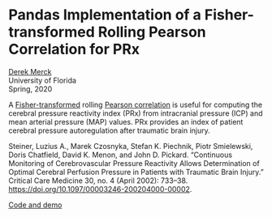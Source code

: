 # Pandas Implementation of a Fisher-transformed Rolling Pearson Correlation for PRx

[Derek Merck](derek.merck@ufl.edu)  
University of Florida  
Spring, 2020

A [Fisher-transformed][] rolling [Pearson correlation][] is useful for computing the cerebral pressure reactivity index (PRx) from intracranial pressure (ICP) and mean arterial pressure (MAP) values.  PRx provides an index of patient cerebral pressure autoregulation after traumatic brain injury.

[Fisher-transformed]: https://en.wikipedia.org/wiki/Fisher_transformation
[Pearson correlation]:  https://en.wikipedia.org/wiki/Pearson_correlation_coefficient

Steiner, Luzius A., Marek Czosnyka, Stefan K. Piechnik, Piotr Smielewski, Doris Chatfield, David K. Menon, and John D. Pickard. “Continuous Monitoring of Cerebrovascular Pressure Reactivity Allows Determination of Optimal Cerebral Perfusion Pressure in Patients with Traumatic Brain Injury.” Critical Care Medicine 30, no. 4 (April 2002): 733–38. https://doi.org/10.1097/00003246-200204000-00002.

[Code and demo](main.py)
